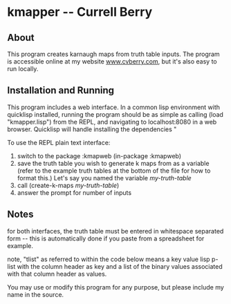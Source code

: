 kmapper  -- Currell Berry
==========================================

About
------------------------------------------
This program creates karnaugh maps from truth table inputs.  The program is accessible online at my website www.cvberry.com, but it's also easy to run locally.

Installation and Running
------------------------------------------
This program includes a web interface.  In a common lisp environment with quicklisp
installed, running the program should be as simple as calling (load "kmapper.lisp") from
the REPL, and navigating to localhost:8080 in a web browser. Quicklisp will handle installing
the dependencies "

To use the REPL plain text interface:
1. switch to the package :kmapweb
    (in-package :kmapweb) 
2. save the truth table you wish to generate k maps from as a variable (refer to the 
example truth tables at the bottom of the file for how to format this.)
Let's say you named the variable *my-truth-table*
3. call (create-k-maps *my-truth-table*)
4. answer the prompt for number of inputs

Notes
---------------------------------------------

for both interfaces, the truth table must be entered in whitespace separated form 
-- this is automatically done if you paste from a spreadsheet for example.

note, "tlist" as referred to within the code below means a key value lisp p-list with the
column header as key and a list of the binary values associated with that
column header as values.

You may use or modify this program for any purpose, but please 
include my name in the source.



